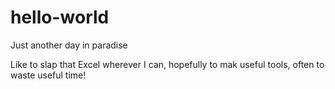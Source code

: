 # hello-world
Just another day in paradise

Like to slap that Excel wherever I can, hopefully to mak useful tools, often to waste useful time!
